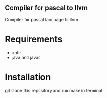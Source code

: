 ## Compiler for pascal to llvm
Compiler for pascal language to llvm

# Requirements
- antlr
- java and javac

# Installation
git clone this repository and run make in terminal
